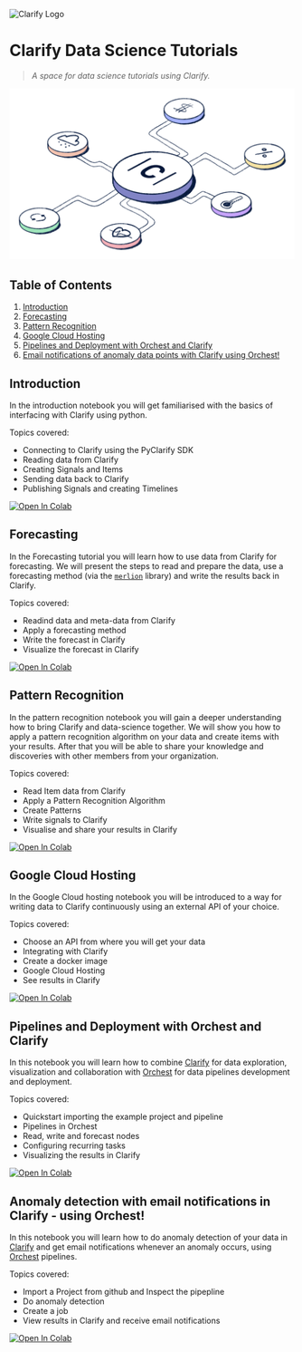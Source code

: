 ![Clarify Logo](https://global-uploads.webflow.com/5e81e464dad44d3a9a32d1f4/5ed10fc3f1ff8467f4466786_logo.svg)

# Clarify Data Science Tutorials

> _A space for data science tutorials using Clarify._

![doodle](media/light-3.png)

## Table of Contents

1. [Introduction](#intro)
2. [Forecasting](#forecasting)
3. [Pattern Recognition](#pattern)
4. [Google Cloud Hosting](#hosting)
5. [Pipelines and Deployment with Orchest and Clarify](#orchest)
6. [Email notifications of anomaly data points with Clarify using Orchest!](#email)

<a name="intro"></a>

## Introduction

In the introduction notebook you will get familiarised with the basics of interfacing with Clarify using python.

Topics covered:

- Connecting to Clarify using the PyClarify SDK
- Reading data from Clarify
- Creating Signals and Items
- Sending data back to Clarify
- Publishing Signals and creating Timelines

[![Open In Colab](https://colab.research.google.com/assets/colab-badge.svg)](https://colab.research.google.com/github/clarify/data-science-tutorials/blob/main/tutorials/Introduction.ipynb)

## <a name="forecasting"></a> Forecasting

In the Forecasting tutorial you will learn how to use data from Clarify for forecasting. We will present the steps to read and prepare the data, use a forecasting method (via the [`merlion`](https://github.com/salesforce/Merlion) library) and write the results back in Clarify.

Topics covered:

- Readind data and meta-data from Clarify
- Apply a forecasting method
- Write the forecast in Clarify
- Visualize the forecast in Clarify

[![Open In Colab](https://colab.research.google.com/assets/colab-badge.svg)](https://colab.research.google.com/github/clarify/data-science-tutorials/blob/main/tutorials/Forecasting.ipynb)

<a name="pattern"></a>

## Pattern Recognition

In the pattern recognition notebook you will gain a deeper understanding how to bring Clarify and data-science together. We will show you how to apply a pattern recognition algorithm on your data and create items with your results. After that you will be able to share your knowledge and discoveries with other members from your organization.

Topics covered:

- Read Item data from Clarify
- Apply a Pattern Recognition Algorithm
- Create Patterns
- Write signals to Clarify
- Visualise and share your results in Clarify

[![Open In Colab](https://colab.research.google.com/assets/colab-badge.svg)](https://colab.research.google.com/github/clarify/data-science-tutorials/blob/main/tutorials/Pattern%20Recognition.ipynb)

<a name="hosting"></a>

## Google Cloud Hosting

In the Google Cloud hosting notebook you will be introduced to a way for writing data to Clarify continuously using an external API of your choice.

Topics covered:

- Choose an API from where you will get your data
- Integrating with Clarify
- Create a docker image
- Google Cloud Hosting
- See results in Clarify

[![Open In Colab](https://colab.research.google.com/assets/colab-badge.svg)](https://colab.research.google.com/github/clarify/data-science-tutorials/blob/main/tutorials/Google%20Cloud%20Hosting.ipynb)

<a name="orchest"></a>

## Pipelines and Deployment with Orchest and Clarify

In this notebook you will learn how to combine [Clarify](https://www.clarify.io/) for data exploration, visualization and collaboration with [Orchest](https://www.orchest.io/) for data pipelines development and deployment.

Topics covered:

- Quickstart importing the example project and pipeline
- Pipelines in Orchest
- Read, write and forecast nodes
- Configuring recurring tasks
- Visualizing the results in Clarify

[![Open In Colab](https://colab.research.google.com/assets/colab-badge.svg)](https://colab.research.google.com/github/clarify/data-science-tutorials/blob/main/tutorials/Orchest.ipynb)

<a name="email"></a>

## Anomaly detection with email notifications in Clarify - using Orchest!


In this notebook you will learn how to do anomaly detection of your data in [Clarify](https://www.clarify.io/) and get email notifications whenever an anomaly occurs, using [Orchest](https://www.orchest.io/) pipelines.

Topics covered:

- Import a Project from github and Inspect the pipepline
- Do anomaly detection
- Create a job
- View results in Clarify and receive email notifications

[![Open In Colab](https://colab.research.google.com/assets/colab-badge.svg)](https://colab.research.google.com/github/clarify/data-science-tutorials/blob/main/tutorials/Email%20notifications.ipynb)
